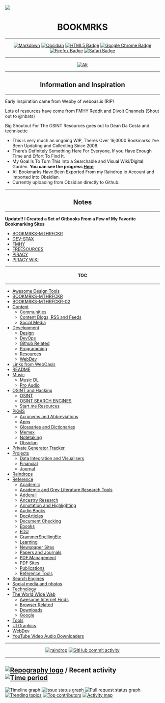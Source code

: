 ![](Pasted%20image%2020221028120944.png)

<h1 align="center">BOOKMRKS</h1>

---

<div align="center">

<a href="">![Markdown](https://img.shields.io/badge/markdown-%23000000.svg?style=for-the-badge&logo=markdown&logoColor=white)</a> <a href="">![Obsidian](https://img.shields.io/badge/Obsidian-%23483699.svg?style=for-the-badge&logo=obsidian&logoColor=white)</a> <a href="">![HTML5 Badge](https://img.shields.io/badge/HTML5-E34F26?logo=html5&logoColor=fff&style=for-the-badge)</a> <a href="">![Google Chrome Badge](https://img.shields.io/badge/Google%20Chrome-4285F4?logo=googlechrome&logoColor=fff&style=for-the-badge)</a> <a href="">![Firefox Badge](https://img.shields.io/badge/Firefox-FF7139?logo=firefox&logoColor=fff&style=for-the-badge)</a> <a href="">![Safari Badge](https://img.shields.io/badge/Safari-000?logo=safari&logoColor=fff&style=for-the-badge)</a>

</div>

---

<div align="center">

<a href="">![Alt](https://repobeats.axiom.co/api/embed/058f67c6e07c9c5a0916dbd17ad34b4909ae5f7a.svg "Repobeats analytics image")</a>

</div>

---

<h2 align="center">Information and Inspiration</h2>

---

Early Inspiration came from Webby of weboas.is (RIP)

Lots of resources have come from FMHY Reddit and Divolt Channels (Shout out to @nbats)

Big Shoutout For The OSINT Resources goes out to Dean Da Costa and technisette

- This is very much an ongoing WIP, Theres Over 16,0000 Bookmarks I’ve Been Updating and Collecting Since 2008.
- There’s Definitely Something Here For Everyone, If you Have Enough Time and Effort To Find It.
- My Goal Is To Turn This Into a Searchable and Visual Wiki/Digital Garden. **You can see the progress [Here](https://mthrfkr.netlify.app/)**
- All Bookmarks Have Been Exported From my Raindrop.io Account and Imported into Obsidian.
- Currently uploading from Obsidian directly to Github.

---

<h2 align="center">Notes</h2>

---

**Update!! I Created a Set of Gitbooks From a Few of My Favorite Bookmarking Sites**

- [BOOKMRKS-MTHRFCKR](https://fckr.gitbook.io/marx/)
- [DEV-STAX](https://fckr.gitbook.io/marx/v/dev-stax/)
- [FMHY](https://fckr.gitbook.io/marx/v/fmhy/)
- [FREESOURCES](https://fckr.gitbook.io/marx/v/freesources/)
- [PIRACY](https://fckr.gitbook.io/marx/v/pircy/)
- [PIRACY WIKI](https://fckr.gitbook.io/marx/v/piracy-wiki/)




---

<h4 align="center">TOC</h4>

---

- [Awesome Design Tools](Awesome%20Design%20Tools.md)
- [BOOKMRKS-MTHRFCKR](BOOKMRKS-MTHRFCKR.md)
- [BOOKMRKS-MTHRFCKR-02](BOOKMRKS-MTHRFCKR-02.md)
- [Content](Content.md)
  - [Communities](Communities.md)
  - [Content Blogs, RSS and Feeds](Content%20Blogs,%20RSS%20and%20Feeds.md)
  - [Social Media](Social%20Media.md)
- [Development](Development.md)
  - [Design](Design.md)
  - [DevOps](DevOps.md)
  - [Github Related](Github%20Related.md)
  - [Programming](Programming.md)
  - [Resources](Resources.md)
  - [WebDev](WebDev.md)
- [Links from WebOasis](Links%20from%20WebOasis.md)
- [README](README.md)
- [Music](Music.md)
  - [Music DL](Music%20DL.md)
  - [Pro Audio](Pro%20Audio.md)
- [OSINT and Hacking](OSINT%20and%20Hacking.md)
  - [OSINT](OSINT.md)
  - [OSINT SEARCH ENGINES](OSINT%20SEARCH%20ENGINES.md)
  - [Start.me Resources](Start.me%20Resources.md)
- [PKMS](PKMS.md)
  - [Acronyms and Abbreviations](Acronyms%20and%20Abbreviations.md)
  - [Apps](Apps.md)
  - [Glossaries and Dictionaries](Glossaries%20and%20Dictionaries.md)
  - [Memex](Memex.md)
  - [Notetaking](Notetaking.md)
  - [Obsidian](Obsidian.md)
- [Private Generator Tracker](Private%20Generator%20Tracker.md)
- [Projects](Projects.md)
  - [Data Integration and Visualisers](Data%20Integration%20and%20Visualisers.md)
  - [Financial](Financial.md)
  - [Journal](Journal.md)
- [Raindrops](Raindrops.md)
- [Reference](Reference.md)
  - [Academic](Academic.md)
  - [Academic and Grey Literature Research Tools](Academic%20and%20Grey%20Literature%20Research%20Tools.md)
  - [Adderall](Adderall.md)
  - [Ancestry Research](Ancestry%20Research.md)
  - [Annotation and Highlighting](Annotation%20and%20Highlighting.md)
  - [Audio Books](Audio%20Books.md)
  - [DocArticles](DocArticles.md)
  - [Document Checking](Document%20Checking.md)
  - [Ebooks](Ebooks.md)
  - [EDU](EDU.md)
  - [GrammerSpellingEtc](GrammerSpellingEtc.md)
  - [Learning](Learning.md)
  - [Newspaper Sites](Newspaper%20Sites.md)
  - [Papers and Journals](Papers%20and%20Journals.md)
  - [PDF Management](PDF%20Management.md)
  - [PDF Sites](PDF%20Sites.md)
  - [Publications](Publications.md)
  - [Reference Tools](Reference%20Tools.md)
- [Search Engines](Search%20Engines.md)
- [Social media and photos](Social%20media%20and%20photos.md)
- [Technology](Technology.md)
- [The World Wide Web](The%20World%20Wide%20Web.md)
  - [Awesome Internet Finds](Awesome%20Internet%20Finds.md)
  - [Browser Related](Browser%20Related.md)
  - [Downloads](Downloads.md)
  - [Google](Google.md)
- [Tools](Tools.md)
- [UI Graphics](UI%20Graphics.md)
- [WebDev](WebDev.md)
- [YouTube Video  Audio Downloaders](YouTube%20Video%20%20Audio%20Downloaders.md)




---

<div align="center">

<a href="">![raindrop](https://img.shields.io/badge/Raindrop.io-whoisdsmith-blue)</a> <a href="">![GitHub commit activity](https://img.shields.io/github/commit-activity/w/whoisdsmith/BOOKMRKS-MTHRFCKR)</a>

</div>

---

## [![Repography logo](https://images.repography.com/logo.svg)](https://repography.com) / Recent activity [![Time period](https://images.repography.com/28057144/whoisdsmith/BOOKMRKS-MTHRFCKR/recent-activity/830a4a45c6e247eaec363ba774478d52_badge.svg)](https://repography.com)

[![Timeline graph](https://images.repography.com/28057144/whoisdsmith/BOOKMRKS-MTHRFCKR/recent-activity/830a4a45c6e247eaec363ba774478d52_timeline.svg)](https://github.com/whoisdsmith/BOOKMRKS-MTHRFCKR/commits)
[![Issue status graph](https://images.repography.com/28057144/whoisdsmith/BOOKMRKS-MTHRFCKR/recent-activity/830a4a45c6e247eaec363ba774478d52_issues.svg)](https://github.com/whoisdsmith/BOOKMRKS-MTHRFCKR/issues)
[![Pull request status graph](https://images.repography.com/28057144/whoisdsmith/BOOKMRKS-MTHRFCKR/recent-activity/830a4a45c6e247eaec363ba774478d52_prs.svg)](https://github.com/whoisdsmith/BOOKMRKS-MTHRFCKR/pulls)
[![Trending topics](https://images.repography.com/28057144/whoisdsmith/BOOKMRKS-MTHRFCKR/recent-activity/830a4a45c6e247eaec363ba774478d52_words.svg)](https://github.com/whoisdsmith/BOOKMRKS-MTHRFCKR/commits)
[![Top contributors](https://images.repography.com/28057144/whoisdsmith/BOOKMRKS-MTHRFCKR/recent-activity/830a4a45c6e247eaec363ba774478d52_users.svg)](https://github.com/whoisdsmith/BOOKMRKS-MTHRFCKR/graphs/contributors)
[![Activity map](https://images.repography.com/28057144/whoisdsmith/BOOKMRKS-MTHRFCKR/recent-activity/830a4a45c6e247eaec363ba774478d52_map.svg)](https://github.com/whoisdsmith/BOOKMRKS-MTHRFCKR/commits)

